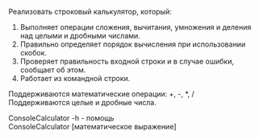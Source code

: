 Реализовать строковый калькулятор, который:
1. Выполняет операции сложения, вычитания, умножения и деления над целыми и дробными
числами.
2. Правильно определяет порядок вычисления при использовании скобок.
3. Проверяет правильность входной строки и в случае ошибки, сообщает об этом.
4. Работает из командной строки.

Поддерживаются математические операции: +, -, *, /  
Поддерживаются целые и дробные числа.  

ConsoleCalculator -h - помощь  
ConsoleCalculator [математическое выражение]  